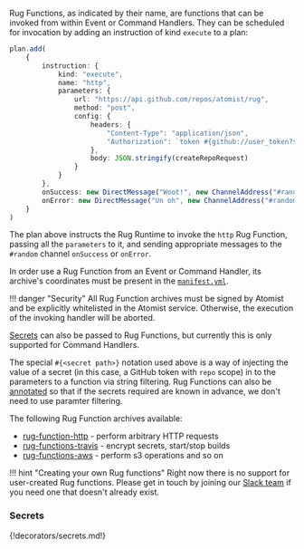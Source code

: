 Rug Functions, as indicated by their name, are functions that can be invoked
from within Event or Command Handlers. They can be scheduled for invocation by
adding an instruction of kind `execute` to a plan:

```typescript linenums="1"
plan.add(
    {
        instruction: {
            kind: "execute",
            name: "http",
            parameters: {
                url: "https://api.github.com/repos/atomist/rug",
                method: "post",
                config: {
                    headers: {
                        "Content-Type": "application/json",
                        "Authorization": `token #{github://user_token?scopes=repo}`,
                    },
                    body: JSON.stringify(createRepoRequest)
                }
            }
        },
        onSuccess: new DirectMessage("Woot!", new ChannelAddress("#random")),
        onError: new DirectMessage("Un oh", new ChannelAddress("#random"))
    }
)
```

The plan above instructs the Rug Runtime to invoke the `http` Rug Function,
passing all the `parameters` to it, and sending appropriate messages to the
`#random` channel `onSuccess` or `onError`.

In order use a Rug Function from an Event or Command Handler, its archive's
coordinates must be present in the [`manifest.yml`](/user-guide/rug/archives.md).

!!! danger "Security"
    All Rug Function archives must be signed by Atomist and be explicitly
    whitelisted in the Atomist service. Otherwise, the execution of the invoking
    handler will be aborted.

[Secrets](#secrets) can also be passed to Rug Functions, but currently this is only supported
for Command Handlers. 

The special `#{<secret path>}` notation used above is a way of injecting the value
of a secret (in this case, a GitHub token with `repo` scope) in to the parameters
to a function via string filtering. Rug Functions can also be [annotated][awsfn]
so that if the secrets required are known in advance, we don't need to use paramter
filtering.

[awsfn]: https://github.com/atomist/rug-functions-aws/blob/master/src/main/scala/com/atomist/rug/MirrorRepoToS3.scala#L40

The following Rug Function archives available:

-   [rug-function-http](https://github.com/atomist/rug-function-http) - perform arbitrary HTTP requests
-   [rug-functions-travis](https://github.com/atomist/rug-functions-travis) - encrypt secrets, start/stop builds
-   [rug-functions-aws](https://github.com/atomist/rug-functions-aws) - perform s3 operations and so on

!!! hint "Creating your own Rug functions"
    Right now there is no support for user-created Rug functions. Please get in
    touch by joining our [Slack team](https://join.atomist.com/) if you need one
    that doesn't already exist.

### Secrets

{!decorators/secrets.md!}

